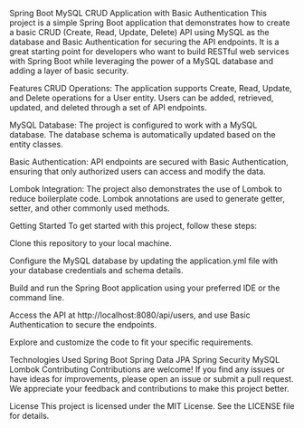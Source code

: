 Spring Boot MySQL CRUD Application with Basic Authentication
This project is a simple Spring Boot application that demonstrates how to create a basic CRUD (Create, Read, Update, Delete) API using MySQL as the database and Basic Authentication for securing the API endpoints. It is a great starting point for developers who want to build RESTful web services with Spring Boot while leveraging the power of a MySQL database and adding a layer of basic security.

Features
CRUD Operations: The application supports Create, Read, Update, and Delete operations for a User entity. Users can be added, retrieved, updated, and deleted through a set of API endpoints.

MySQL Database: The project is configured to work with a MySQL database. The database schema is automatically updated based on the entity classes.

Basic Authentication: API endpoints are secured with Basic Authentication, ensuring that only authorized users can access and modify the data.

Lombok Integration: The project also demonstrates the use of Lombok to reduce boilerplate code. Lombok annotations are used to generate getter, setter, and other commonly used methods.

Getting Started
To get started with this project, follow these steps:

Clone this repository to your local machine.

Configure the MySQL database by updating the application.yml file with your database credentials and schema details.

Build and run the Spring Boot application using your preferred IDE or the command line.

Access the API at http://localhost:8080/api/users, and use Basic Authentication to secure the endpoints.

Explore and customize the code to fit your specific requirements.

Technologies Used
Spring Boot
Spring Data JPA
Spring Security
MySQL
Lombok
Contributing
Contributions are welcome! If you find any issues or have ideas for improvements, please open an issue or submit a pull request. We appreciate your feedback and contributions to make this project better.

License
This project is licensed under the MIT License. See the LICENSE file for details.
